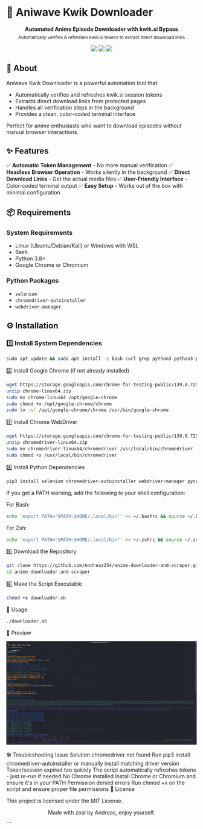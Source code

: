 # 🎥 Aniwave Kwik Downloader

<p align="center">
  <b>Automated Anime Episode Downloader with kwik.si Bypass</b><br>
  <sub>Automatically verifies & refreshes kwik.si tokens to extract direct download links</sub>
</p>

<p align="center">
  <img src="https://img.shields.io/badge/Status-Active-brightgreen">
  <img src="https://img.shields.io/badge/License-MIT-blue">
  <img src="https://img.shields.io/badge/Platform-Linux%20%7C%20Windows%20(WSL)-orange">
</p>

## 📖 About

Aniwave Kwik Downloader is a powerful automation tool that:
- Automatically verifies and refreshes kwik.si session tokens
- Extracts direct download links from protected pages
- Handles all verification steps in the background
- Provides a clean, color-coded terminal interface

Perfect for anime enthusiasts who want to download episodes without manual browser interactions.

## ✨ Features

✅ **Automatic Token Management** - No more manual verification
✅ **Headless Browser Operation** - Works silently in the background
✅ **Direct Download Links** - Get the actual media files
✅ **User-Friendly Interface** - Color-coded terminal output
✅ **Easy Setup** - Works out of the box with minimal configuration

## 📦 Requirements

### System Requirements
- Linux (Ubuntu/Debian/Kali) or Windows with WSL
- Bash
- Python 3.8+
- Google Chrome or Chromium

### Python Packages
- `selenium`
- `chromedriver-autoinstaller`
- `webdriver-manager`

## ⚙️ Installation

### 1️⃣ Install System Dependencies

```bash
sudo apt update && sudo apt install -y bash curl grep python3 python3-pip chromium aria2c
```
2️⃣ Install Google Chrome (if not already installed)
```bash
wget https://storage.googleapis.com/chrome-for-testing-public/139.0.7258.66/linux64/chrome-linux64.zip
unzip chrome-linux64.zip
sudo mv chrome-linux64 /opt/google-chrome
sudo chmod +x /opt/google-chrome/chrome
sudo ln -sf /opt/google-chrome/chrome /usr/bin/google-chrome
```
3️⃣ Install Chrome WebDriver
```bash
wget https://storage.googleapis.com/chrome-for-testing-public/139.0.7258.66/linux64/chromedriver-linux64.zip
unzip chromedriver-linux64.zip
sudo mv chromedriver-linux64/chromedriver /usr/local/bin/chromedriver
sudo chmod +x /usr/local/bin/chromedriver
```
4️⃣ Install Python Dependencies
```bash
pip3 install selenium chromedriver-autoinstaller webdriver-manager pycryptodome --break-system-packages
```
If you get a PATH warning, add the following to your shell configuration:

For Bash:
```bash
echo 'export PATH="$PATH:$HOME/.local/bin"' >> ~/.bashrc && source ~/.bashrc
```

For Zsh:
```bash
echo 'export PATH="$PATH:$HOME/.local/bin"' >> ~/.zshrc && source ~/.zshrc
```
5️⃣ Download the Repository
```bash
git clone https://github.com/Andreaz254/anime-downloader-and-scraper.git
cd anime-downloader-and-scraper
```
6️⃣ Make the Script Executable
```bash
chmod +x downloader.sh
```
🚀 Usage
```bash
./downloader.sh
```
📸 Preview
<p align="center"> <img src="./terminal-preview.png" alt="Terminal Preview" width="800"> </p>
🛠 Troubleshooting
Issue	Solution
chromedriver not found	Run pip3 install chromedriver-autoinstaller or manually install matching driver version
Token/session expired too quickly	The script automatically refreshes tokens - just re-run if needed
No Chrome installed	Install Chrome or Chromium and ensure it's in your PATH
Permission denied errors	Run chmod +x on the script and ensure proper file permissions
📝 License

This project is licensed under the MIT License.
<p align="center"> Made with  zeal by Andreas, enjoy yourself. </p> ```
